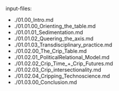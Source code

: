 input-files:
- ./01.00_Intro.md
- ./01.01.00_Orienting_the_table.md
- ./01.01.01_Sedimentation.md
- ./01.01.02_Queering_the_axis.md
- ./01.01.03_Transdisciplinary_practice.md
- ./01.02.00_The_Crip_Table.md
- ./01.02.01_PoliticalRelational_Model.md
- ./01.02.02_Crip_Time_+_Crip_Futures.md
- ./01.02.03_Crip_intersectionality.md
- ./01.02.04_Cripping_Technoscience.md
- ./01.03.00_Conclusion.md
